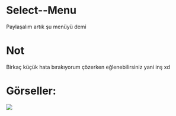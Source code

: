 # Select--Menu
Paylaşalım artık şu menüyü demi 
# Not 
Birkaç küçük hata bırakıyorum çözerken eğlenebilirsiniz yani inş xd

# Görseller:
<img src="https://cdn.discordapp.com/attachments/837514325521596427/863710346707206154/unknown.png">
